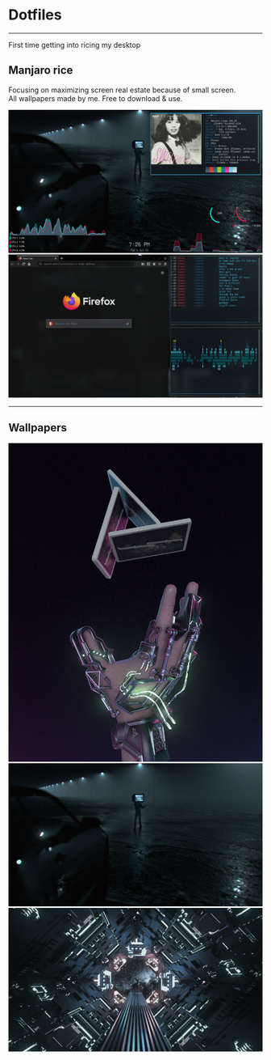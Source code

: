 # Dotfiles
* * *
First time getting into ricing my desktop
## Manjaro rice
Focusing on maximizing screen real estate because of small screen.   
All wallpapers made by me. Free to download & use.
   
![Rice](Pictures/Screenshots/Screenshot_20200718_232450.png)   
![Rice](Pictures/Screenshots/Screenshot_20200718_233340.png)
* * *
## Wallpapers
![cardistry](Pictures/Wallpapers/cardistry2077.png)   
![nightwalk](Pictures/Wallpapers/nightwalk-final-edited.jpg)   
![outofplace](Pictures/Wallpapers/outofplace-edited.jpg)   
